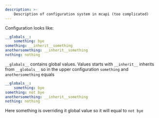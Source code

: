```yaml
---
description: >-
    Description of configuration system in mcapi (too complicated)
---
```


Configuration looks like:
```yml
__globals__:
    something: bye
something: __inherit__something
anothersomething: __inherit__something
nothing: nothing
```

`__globals__` contains global values.
Values starts with `__inherit__` inherits from `__globals__`
so in the upper configuration `something` and `anothersomething` equals

```yml
__globals__:
    something: bye
something: not bye
anothersomething: __inherit__something
nothing: nothing
```

Here something is overriding it global value so it will equal to `not bye`